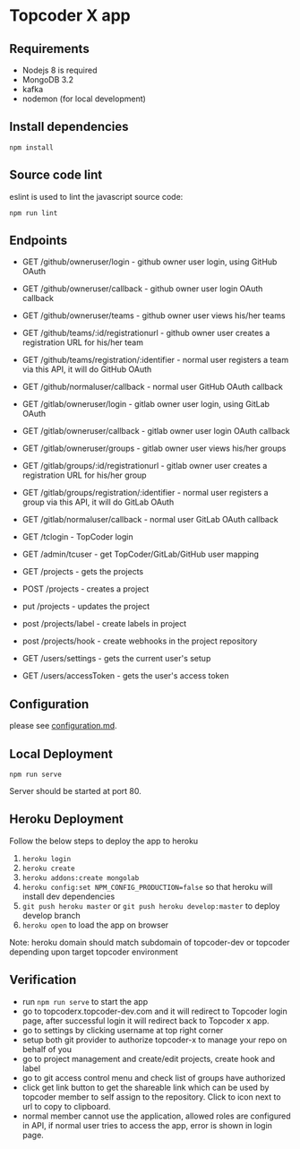 # Topcoder X app

## Requirements

- Nodejs 8 is required
- MongoDB 3.2
- kafka
- nodemon (for local development)

## Install dependencies

```shell
npm install
```

## Source code lint

eslint is used to lint the javascript source code:

```shell
npm run lint
```

## Endpoints

- GET /github/owneruser/login - github owner user login, using GitHub OAuth
- GET /github/owneruser/callback - github owner user login OAuth callback
- GET /github/owneruser/teams - github owner user views his/her teams
- GET /github/teams/:id/registrationurl - github owner user creates a registration URL for his/her team
- GET /github/teams/registration/:identifier - normal user registers a team via this API, it will do GitHub OAuth
- GET /github/normaluser/callback - normal user GitHub OAuth callback

- GET /gitlab/owneruser/login - gitlab owner user login, using GitLab OAuth
- GET /gitlab/owneruser/callback - gitlab owner user login OAuth callback
- GET /gitlab/owneruser/groups - gitlab owner user views his/her groups
- GET /gitlab/groups/:id/registrationurl - gitlab owner user creates a registration URL for his/her group
- GET /gitlab/groups/registration/:identifier - normal user registers a group via this API, it will do GitLab OAuth
- GET /gitlab/normaluser/callback - normal user GitLab OAuth callback

- GET /tclogin - TopCoder login
- GET /admin/tcuser - get TopCoder/GitLab/GitHub user mapping

- GET /projects - gets the projects
- POST /projects - creates a project
- put /projects - updates the project
- post /projects/label - create labels in project
- post /projects/hook - create webhooks in the project repository
- GET /users/settings - gets the current user's setup
- GET /users/accessToken - gets the user's access token
  
## Configuration

please see [configuration.md](configuration.md).

## Local Deployment

```shell
npm run serve
```

Server should be started at port 80. 

## Heroku Deployment
Follow the below steps to deploy the app to heroku
1. `heroku login`
1. `heroku create`
1. `heroku addons:create mongolab`
1. `heroku config:set NPM_CONFIG_PRODUCTION=false` so that heroku will install dev dependencies
1. `git push heroku master` or `git push heroku develop:master` to deploy develop branch
1. `heroku open` to load the app on browser

Note: heroku domain should match subdomain of topcoder-dev or topcoder depending upon target topcoder environment

## Verification

- run `npm run serve` to start the app
- go to topcoderx.topcoder-dev.com and it will redirect to Topcoder login page, after successful login it will redirect back to Topcoder x app.
- go to settings by clicking username at top right corner
- setup both git provider to authorize topcoder-x to manage your repo on behalf of you
- go to project management and create/edit projects, create hook and label
- go to git access control menu and check list of groups have authorized
- click get link button to get the shareable link which can be used by topcoder member to self assign to the repository. Click to icon next to url to copy to clipboard.
- normal member cannot use the application, allowed roles are configured in API, if normal user tries to access the app, error is shown in login page.

